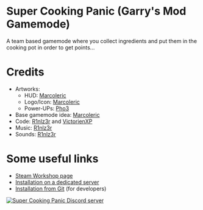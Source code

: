 # Super Cooking Panic (Garry's Mod Gamemode)

A team based gamemode where you collect ingredients and put them in the cooking pot in order to get points...

# Credits
* Artworks:
	* HUD: [Marcoleric](https://github.com/Marcoleric)
	* Logo/Icon: [Marcoleric](https://github.com/Marcoleric)
	* Power-UPs: [Pho3](https://github.com/TheRainbowPhoenix)
* Base gamemode idea: [Marcoleric](https://github.com/Marcoleric)
* Code: [R1nlz3r](https://github.com/R1nlz3r) and [VictorienXP](https://github.com/VictorienXP)
* Music: [R1nlz3r](https://github.com/R1nlz3r)
* Sounds: [R1nlz3r](https://github.com/R1nlz3r)

# Some useful links
* [Steam Workshop page](https://steamcommunity.com/sharedfiles/filedetails/?id=2180715133)
* [Installation on a dedicated server](https://github.com/Xperidia/Super-Cooking-Panic/wiki/Installation-on-a-Dedicated-Server-(official))
* [Installation from Git](https://github.com/Xperidia/Super-Cooking-Panic/wiki/Installation-from-Git) (for developers)

[![Super Cooking Panic Discord server](https://discord.com/api/guilds/722426501836046456/widget.png?style=banner3)](https://discord.com/invite/YX6uqz "Join us on Discord")
